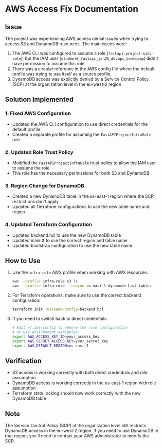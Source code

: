 # AWS Access Fix Documentation

## Issue
The project was experiencing AWS access denial issues when trying to access S3 and DynamoDB resources. The main issues were:

1. The AWS CLI was configured to assume a role (`fastapi-project-oidc-role`), but the IAM user (`student6_fastapi_jan25_devops_bootcamp`) didn't have permission to assume this role.
2. There was a circular reference in the AWS config file where the default profile was trying to use itself as a source profile.
3. DynamoDB access was explicitly denied by a Service Control Policy (SCP) at the organization level in the eu-west-2 region.

## Solution Implemented

### 1. Fixed AWS Configuration
- Updated the AWS CLI configuration to use direct credentials for the default profile
- Created a separate profile for assuming the `FastAPIProjectInfraRole` role

### 2. Updated Role Trust Policy
- Modified the `FastAPIProjectInfraRole` trust policy to allow the IAM user to assume the role
- This role has the necessary permissions for both S3 and DynamoDB

### 3. Region Change for DynamoDB
- Created a new DynamoDB table in the us-east-1 region where the SCP restrictions don't apply
- Updated all Terraform configurations to use the new table name and region

### 4. Updated Terraform Configuration
- Updated backend.hcl to use the new DynamoDB table
- Updated main.tf to use the correct region and table name
- Updated bootstrap configuration to use the new table name

## How to Use

1. Use the `infra-role` AWS profile when working with AWS resources:
   ```bash
   aws --profile infra-role s3 ls
   aws --profile infra-role --region us-east-1 dynamodb list-tables
   ```

2. For Terraform operations, make sure to use the correct backend configuration:
   ```bash
   terraform init -backend-config=backend.hcl
   ```

3. If you need to switch back to direct credentials:
   ```bash
   # Edit ~/.aws/config to remove the role configuration
   # Or use environment variables:
   export AWS_ACCESS_KEY_ID=your_access_key
   export AWS_SECRET_ACCESS_KEY=your_secret_key
   export AWS_DEFAULT_REGION=us-east-1
   ```

## Verification
- S3 access is working correctly with both direct credentials and role assumption
- DynamoDB access is working correctly in the us-east-1 region with role assumption
- Terraform state locking should now work correctly with the new DynamoDB table

## Note
The Service Control Policy (SCP) at the organization level still restricts DynamoDB access in the eu-west-2 region. If you need to use DynamoDB in that region, you'll need to contact your AWS administrator to modify the SCP.
